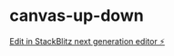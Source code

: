 # canvas-up-down

[Edit in StackBlitz next generation editor ⚡️](https://stackblitz.com/~/github.com/dhananjay431/canvas-up-down)